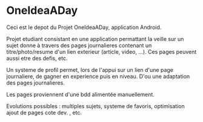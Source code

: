 # OneIdeaADay
Ceci est le depot du Projet OneIdeaADay, application Android.

Projet etudiant consistant en une application permattant la veille sur un sujet donne à travers des pages journalieres contenant
un titre/photo/resume d'un lien exterieur (article, video, ...). Ces pages peuvent aussi etre des defis, etc.

Un systeme de profil permet, lors de l'appui sur un lien d'une page journaliere, de gagner en experience puis en niveau. D'ou
une adaptation des pages journalieres.

Les pages proviennent d'une bdd alimentée manuellement.

Evolutions possibles : multiples sujets, systeme de favoris, optimisation ajout de pages cote dev. , etc.
